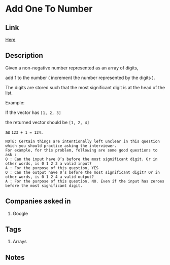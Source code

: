 # Add One To Number

## Link

[Here](https://www.interviewbit.com/problems/add-one-to-number/)

## Description

Given a non-negative number represented as an array of digits,

add 1 to the number ( increment the number represented by the digits ).

The digits are stored such that the most significant digit is at the head of the list.

Example:

If the vector has `[1, 2, 3]`

the returned vector should be `[1, 2, 4]`

as `123 + 1 = 124.`

```text
NOTE: Certain things are intentionally left unclear in this question which you should practice asking the interviewer.
For example, for this problem, following are some good questions to ask :
Q : Can the input have 0’s before the most significant digit. Or in other words, is 0 1 2 3 a valid input?
A : For the purpose of this question, YES
Q : Can the output have 0’s before the most significant digit? Or in other words, is 0 1 2 4 a valid output?
A : For the purpose of this question, NO. Even if the input has zeroes before the most significant digit.
```

## Companies asked in

1. Google

## Tags

1. Arrays

## Notes